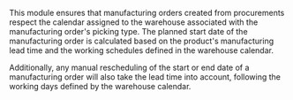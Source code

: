 This module ensures that manufacturing orders created from
procurements respect the calendar assigned to the warehouse
associated with the manufacturing order's picking type.
The planned start date of the manufacturing order is calculated
based on the product's manufacturing lead time and the working
schedules defined in the warehouse calendar.

Additionally, any manual rescheduling of the start or
end date of a manufacturing order will also take the lead
time into account, following the working days defined by
the warehouse calendar.
